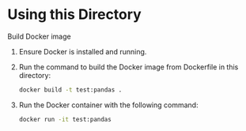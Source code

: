 # Using this Directory

Build Docker image

1. Ensure Docker is installed and running.
2. Run the command to build the Docker image from Dockerfile in this directory:

    ```bash
    docker build -t test:pandas .
    ```

3. Run the Docker container with the following command:

    ```bash
    docker run -it test:pandas
    ```
